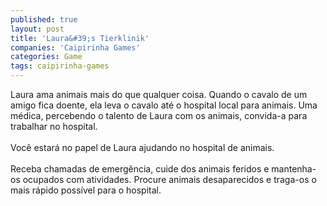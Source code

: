 ```yaml
---
published: true
layout: post
title: 'Laura&#39;s Tierklinik'
companies: 'Caipirinha Games'
categories: Game
tags: caipirinha-games
---
```

Laura ama animais mais do que qualquer coisa. Quando o cavalo de um amigo fica doente, ela leva o cavalo até o hospital local para animais. Uma médica, percebendo o talento de Laura com os animais, convida-a para trabalhar no hospital.<br /><br />Você estará no papel de Laura ajudando no hospital de animais.<br /><br />Receba chamadas de emergência, cuide dos animais feridos e mantenha-os ocupados com atividades. Procure animais desaparecidos e traga-os o mais rápido possível para o hospital.